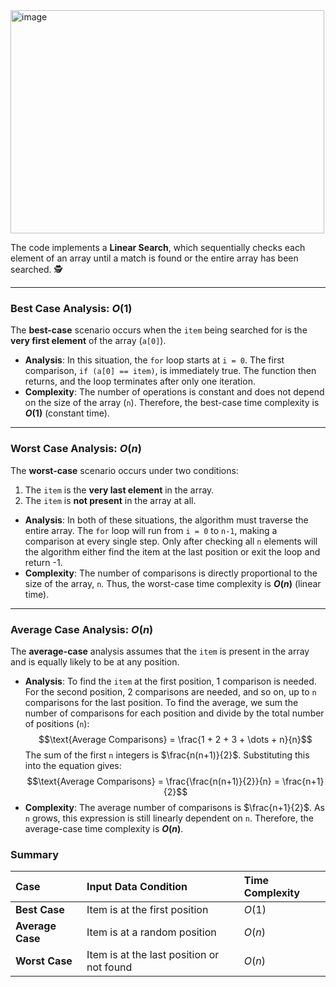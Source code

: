 <img width="502" height="357" alt="image" src="https://github.com/user-attachments/assets/d9814c28-210e-4d67-8134-7c8ffe00b005" />


The code implements a **Linear Search**, which sequentially checks each element of an array until a match is found or the entire array has been searched. 🕵️

***

### Best Case Analysis: $O(1)$

The **best-case** scenario occurs when the `item` being searched for is the **very first element** of the array (`a[0]`).

* **Analysis**: In this situation, the `for` loop starts at `i = 0`. The first comparison, `if (a[0] == item)`, is immediately true. The function then returns, and the loop terminates after only one iteration.
* **Complexity**: The number of operations is constant and does not depend on the size of the array (`n`). Therefore, the best-case time complexity is **$O(1)$** (constant time).

***

### Worst Case Analysis: $O(n)$

The **worst-case** scenario occurs under two conditions:
1.  The `item` is the **very last element** in the array.
2.  The `item` is **not present** in the array at all.

* **Analysis**: In both of these situations, the algorithm must traverse the entire array. The `for` loop will run from `i = 0` to `n-1`, making a comparison at every single step. Only after checking all `n` elements will the algorithm either find the item at the last position or exit the loop and return -1.
* **Complexity**: The number of comparisons is directly proportional to the size of the array, `n`. Thus, the worst-case time complexity is **$O(n)$** (linear time).

***

### Average Case Analysis: $O(n)$

The **average-case** analysis assumes that the `item` is present in the array and is equally likely to be at any position.

* **Analysis**: To find the `item` at the first position, 1 comparison is needed. For the second position, 2 comparisons are needed, and so on, up to `n` comparisons for the last position. To find the average, we sum the number of comparisons for each position and divide by the total number of positions (`n`):
    $$\text{Average Comparisons} = \frac{1 + 2 + 3 + \dots + n}{n}$$
    The sum of the first `n` integers is $\frac{n(n+1)}{2}$. Substituting this into the equation gives:
    $$\text{Average Comparisons} = \frac{\frac{n(n+1)}{2}}{n} = \frac{n+1}{2}$$
* **Complexity**: The average number of comparisons is $\frac{n+1}{2}$. As `n` grows, this expression is still linearly dependent on `n`. Therefore, the average-case time complexity is **$O(n)$**.

### Summary

| Case | Input Data Condition | Time Complexity |
| :--- | :--- | :--- |
| **Best Case** | Item is at the first position | $O(1)$ |
| **Average Case**| Item is at a random position | $O(n)$ |
| **Worst Case** | Item is at the last position or not found | $O(n)$ |
